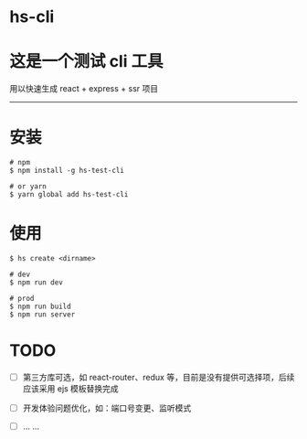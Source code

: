 # hs-cli

# 这是一个测试 cli 工具

用以快速生成 react + express + ssr 项目

------



# 安装

```
# npm
$ npm install -g hs-test-cli

# or yarn
$ yarn global add hs-test-cli
```

# 使用

```
$ hs create <dirname>

# dev 
$ npm run dev

# prod
$ npm run build
$ npm run server
```

# TODO

- [ ] 第三方库可选，如 react-router、redux 等，目前是没有提供可选择项，后续应该采用 ejs 模板替换完成
- [ ] 开发体验问题优化，如：端口号变更、监听模式
- [ ] ... ...


